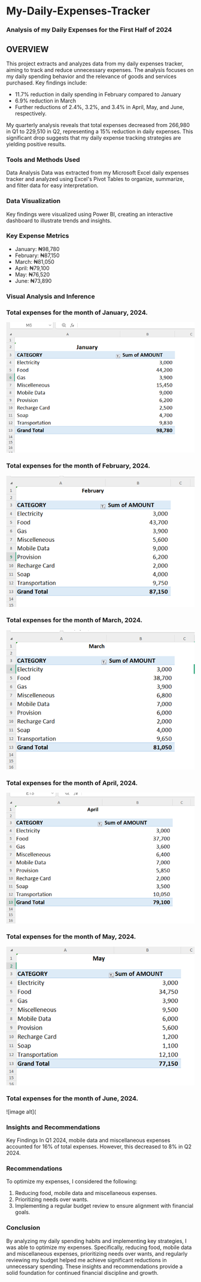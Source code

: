 # My-Daily-Expenses-Tracker
### Analysis of my Daily Expenses for the First Half of 2024
## OVERVIEW 
This project extracts and analyzes data from my daily expenses tracker, aiming to track and reduce unnecessary expenses. The analysis focuses on my daily spending behavior and the relevance of goods and services purchased. Key findings include:

- 11.7% reduction in daily spending in February compared to January
- 6.9% reduction in March
- Further reductions of 2.4%, 3.2%, and 3.4% in April, May, and June, respectively.

My quarterly analysis reveals that total expenses decreased from 266,980 in Q1 to 229,510 in Q2, representing a 15% reduction in daily expenses. This significant drop suggests that my daily expense tracking strategies are yielding positive results.

### Tools and Methods Used

Data Analysis
Data was extracted from my Microsoft Excel daily expenses tracker and analyzed using Excel's Pivot Tables to organize, summarize, and filter data for easy interpretation.

### Data Visualization
Key findings were visualized using Power BI, creating an interactive dashboard to illustrate trends and insights.

### Key Expense Metrics
- January: ₦98,780
- February: ₦87,150
- March: ₦81,050
- April: ₦79,100
- May: ₦76,520
- June: ₦73,890

### Visual Analysis and Inference

### Total expenses for the month of January, 2024.


![image alt](https://github.com/isaacayeni225/My-Daily-Expenses-Tracker/blob/014bbe2c334e1003f77676f7af72f56ff7f0f97c/JAN.png)


### Total expenses for the month of February, 2024.


![image alt](https://github.com/isaacayeni225/My-Daily-Expenses-Tracker/blob/0932d809bda67962f7c5ea4843ad60669d4eaae6/FEB.png)


### Total expenses for the month of March, 2024.


![image alt](https://github.com/isaacayeni225/My-Daily-Expenses-Tracker/blob/90b9e36dc745194f957b7a93976697e674e3b952/MAR.png)


### Total expenses for the month of April, 2024.


![image alt](https://github.com/isaacayeni225/My-Daily-Expenses-Tracker/blob/aaf7e3e69d39100623283062599916a443aecad5/APRIL.png)


### Total expenses for the month of May, 2024.


![image alt](https://github.com/isaacayeni225/My-Daily-Expenses-Tracker/blob/cc3e02b4344ed49d0e23f4e45cca7ca0feba1433/MAY2.png)


### Total expenses for the month of June, 2024.


![image alt](

### Insights and Recommendations
Key Findings
In Q1 2024, mobile data and miscellaneous expenses accounted for 16% of total expenses. However, this decreased to 8% in Q2 2024.

### Recommendations
To optimize my expenses, I considered the following:
1. Reducing food, mobile data and miscellaneous expenses.
2. Prioritizing needs over wants.
3. Implementing a regular budget review to ensure alignment with financial goals.

### Conclusion
By analyzing my daily spending habits and implementing key strategies, I was able to optimize my expenses. Specifically, reducing food, mobile data and miscellaneous expenses, prioritizing needs over wants, and regularly reviewing my budget helped me achieve significant reductions in unnecessary spending. These insights and recommendations provide a solid foundation for continued financial discipline and growth.   







